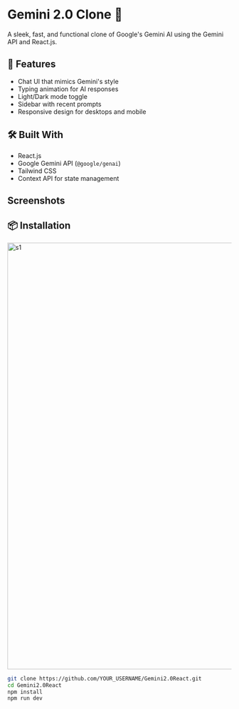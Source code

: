 # Gemini 2.0 Clone 🔮

A sleek, fast, and functional clone of Google's Gemini AI using the Gemini API and React.js.

## 🚀 Features

- Chat UI that mimics Gemini's style
- Typing animation for AI responses
- Light/Dark mode toggle
- Sidebar with recent prompts
- Responsive design for desktops and mobile

## 🛠️ Built With

- React.js
- Google Gemini API (`@google/genai`)
- Tailwind CSS
- Context API for state management

## Screenshots


## 📦 Installation
<img width="959" alt="s1" src="https://github.com/user-attachments/assets/86f1ce5d-fecc-4618-a47b-fc37c81b099e" />


```bash
git clone https://github.com/YOUR_USERNAME/Gemini2.0React.git
cd Gemini2.0React
npm install
npm run dev






